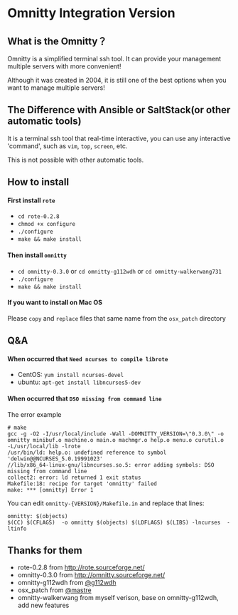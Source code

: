 # Omnitty Integration Version

## What is the Omnitty？
Omnitty is a simplified terminal ssh tool. It can provide your management multiple servers with more convenient!

Although it was created in 2004, it is still one of the best options when you want to manage multiple servers!


## The Difference with Ansible or SaltStack(or other automatic tools)
It is a terminal ssh tool that real-time interactive, you can use any interactive 'command', such as `vim`, `top`, `screen`, etc. 

This is not possible with other automatic tools.

## How to install

#### First install `rote`
- `cd rote-0.2.8` 
- `chmod +x configure`
- `./configure`
- `make && make install`

#### Then install `omnitty`
- `cd omnitty-0.3.0` or `cd omnitty-g112wdh` or `cd omnitty-walkerwang731`
- `./configure`
- `make && make install`

#### If you want to install on Mac OS
Please `copy` and `replace` files that same name from the `osx_patch` directory


## Q&A
#### When occurred that `Need ncurses to compile librote`
- CentOS: `yum install ncurses-devel`
- ubuntu: `apt-get install libncurses5-dev`

#### When occurred that `DSO missing from command line`

The error example
```
# make  
gcc -g -O2 -I/usr/local/include -Wall -DOMNITTY_VERSION=\"0.3.0\" -o omnitty minibuf.o machine.o main.o machmgr.o help.o menu.o curutil.o  -L/usr/local/lib -lrote   
/usr/bin/ld: help.o: undefined reference to symbol 'delwin@@NCURSES_5.0.19991023'  
//lib/x86_64-linux-gnu/libncurses.so.5: error adding symbols: DSO missing from command line  
collect2: error: ld returned 1 exit status  
Makefile:18: recipe for target 'omnitty' failed  
make: *** [omnitty] Error 1  
```

You can edit `omnitty-{VERSION}/Makefile.in` and replace that lines:
```
omnitty: $(objects)  
$(CC) $(CFLAGS)  -o omnitty $(objects) $(LDFLAGS) $(LIBS) -lncurses  -ltinfo
```

## Thanks for them
- rote-0.2.8 from http://rote.sourceforge.net/
- omnitty-0.3.0 from http://omnitty.sourceforge.net/
- omnitty-g112wdh from [@g112wdh](https://github.com/g112wdh/omnitty)
- osx_patch from [@mastre](https://github.com/mastre/omnitty_osx)
- omnitty-walkerwang from myself verison, base on omnitty-g112wdh, add new features
